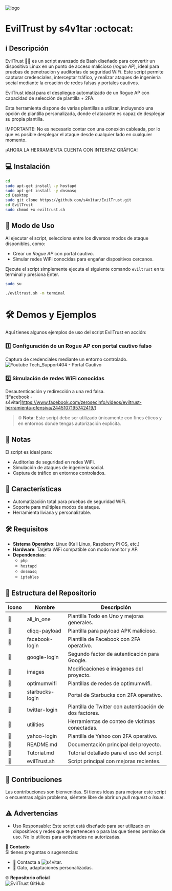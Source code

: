 ﻿![logo](https://github.com/AAAAAEXQOSyIpN2JZ0ehUQ/evilTrust/blob/master/images/inicio.png)

# EvilTrust by s4v1tar :octocat: 

## :information_source: Descripción 
EvilTrust 🕵️‍♂️ es un script avanzado de Bash diseñado para convertir un dispositivo Linux en un punto de acceso malicioso (*rogue AP*), ideal para pruebas de penetración y auditorías de seguridad WiFi. Este script permite capturar credenciales, interceptar tráfico, y realizar ataques de ingeniería social mediante la creación de redes falsas y portales cautivos.  

EvilTrust ideal para el despliegue automatizado de un Rogue AP con capacidad de selección de plantilla + 2FA.

Esta herramienta dispone de varias plantillas a utilizar, incluyendo una opción de plantilla personalizada, donde el atacante es capaz de desplegar su propia plantilla.

IMPORTANTE: No es necesario contar con una conexión cableada, por lo que es posible desplegar el ataque desde cualquier lado en cualquier momento.

¡AHORA LA HERRAMIENTA CUENTA CON INTERFAZ GRÁFICA!

## :computer: Instalación
```bash
cd
sudo apt-get install -y hostapd
sudo apt-get install -y dnsmasq
cd Desktop
sudo git clone https://github.com/s4v1tar/EvilTrust.git
cd EvilTrust
sudo chmod +x eviltrust.sh
```

## :rocket: Modo de Uso
  
Al ejecutar el script, selecciona entre los diversos modos de ataque disponibles, como:  
- Crear un *Rogue AP* con portal cautivo.  
- Simular redes WiFi conocidas para engañar dispositivos cercanos.  

Ejecute el script simplemente ejecuta el siguiente comando `eviltrust`  en tu terminal y presiona Enter.
```bash
sudo su
```
```bash
./eviltrust.sh -m terminal
```

# 🛠️ Demos y Ejemplos

Aquí tienes algunos ejemplos de uso del script EvilTrust en acción:  

### 1️⃣ **Configuración de un Rogue AP con portal cautivo falso**  
Captura de credenciales mediante un entorno controlado.  
![Youtube Tech_Support404 - Portal Cautivo ](https://www.youtube.com/watch?v=SKeUYUkR0U4)  

### 2️⃣ **Simulación de redes WiFi conocidas**  
Desautenticación y redirección a una red falsa.  
![Facebook - s4vitar]https://www.facebook.com/zerosecinfo/videos/eviltrust-herramienta-ofensiva/2445107195742419/)  

> 🌐 **Nota**: Este script debe ser utilizado únicamente con fines éticos y en entornos donde tengas autorización explícita.

## :bookmark_tabs: Notas
  
El script es ideal para:  
- Auditorías de seguridad en redes WiFi.  
- Simulación de ataques de ingeniería social.  
- Captura de tráfico en entornos controlados.  

## :star2: Características 

- Automatización total para pruebas de seguridad WiFi.  
- Soporte para múltiples modos de ataque.  
- Herramienta liviana y personalizable.  

## :hammer_and_wrench: Requisitos
 
- **Sistema Operativo**: Linux (Kali Linux, Raspberry Pi OS, etc.)  
- **Hardware**: Tarjeta WiFi compatible con modo monitor y AP.  
- **Dependencias**: 
  - `php` 
  - `hostapd`  
  - `dnsmasq`  
  - `iptables`  

## 📂 Estructura del Repositorio

| Icono            | Nombre              | Descripción                               |
|------------------|---------------------|-------------------------------------------|
| :file_folder:    | all_in_one          | Plantilla Todo en Uno y mejoras generales. |
| :file_folder:    | cliqq-payload       | Plantilla para payload APK malicioso.     |
| :file_folder:    | facebook-login      | Plantilla de Facebook con 2FA operativo. |
| :file_folder:    | google-login        | Segundo factor de autenticación para Google. |
| :file_folder:    | images              | Modificaciones e imágenes del proyecto.   |
| :file_folder:    | optimumwifi         | Plantillas de redes de optimumwifi.       |
| :file_folder:    | starbucks-login     | Portal de Starbucks con 2FA operativo.    |
| :file_folder:    | twitter-login       | Plantilla de Twitter con autenticación de dos factores. |
| :file_folder:    | utilities           | Herramientas de conteo de víctimas conectadas. |
| :file_folder:    | yahoo-login         | Plantilla de Yahoo con 2FA operativo.     |
| :page_facing_up: | README.md           | Documentación principal del proyecto.     |
| :page_facing_up: | Tutorial.md         | Tutorial detallado para el uso del script.|
| :page_facing_up: | evilTrust.sh        | Script principal con mejoras recientes.   |

## :star2: Contribuciones

Las contribuciones son bienvenidas. Si tienes ideas para mejorar este script o encuentras algún problema, siéntete libre de abrir un *pull request* o *issue*.

## :warning: Advertencias

- Uso Responsable: Este script está diseñado para ser utilizado en dispositivos y redes que te pertenecen o para las que tienes permiso de uso. No lo utilices para actividades no autorizadas.

📧 **Contacto**  
Si tienes preguntas o sugerencias:  
- 👥 Contacta a ![s4vitar](https://github.com/s4vitar).  
- 🐾 Gato, adaptaciones personalizadas.  

🌐 **Repositorio oficial**  
![EvilTrust GitHub](https://github.com/s4vitar/evilTrust)
